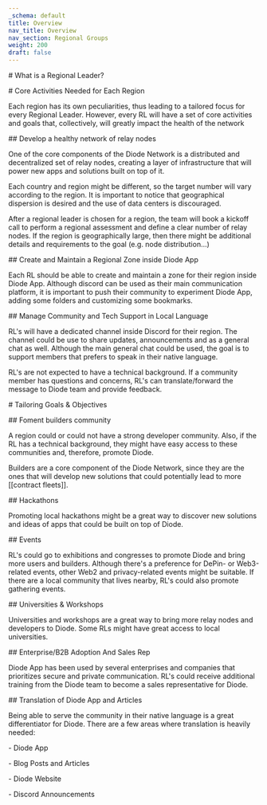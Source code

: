 ```yaml
---
_schema: default
title: Overview
nav_title: Overview
nav_section: Regional Groups
weight: 200
draft: false
---
```

\# What is a Regional Leader?

\# Core Activities Needed for Each Region

Each region has its own peculiarities, thus leading to a tailored focus for every Regional Leader. However, every RL will have a set of core activities and goals that, collectively, will greatly impact the health of the network

\## Develop a healthy network of relay nodes

One of the core components of the Diode Network is a distributed and decentralized set of relay nodes, creating a layer of infrastructure that will power new apps and solutions built on top of it.

Each country and region might be different, so the target number will vary according to the region. It is important to notice that geographical dispersion is desired and the use of data centers is discouraged.

After a regional leader is chosen for a region, the team will book a kickoff call to perform a regional assessment and define a clear number of relay nodes. If the region is geographically large, then there might be additional details and requirements to the goal (e.g. node distribution...)

\## Create and Maintain a Regional Zone inside Diode App

Each RL should be able to create and maintain a zone for their region inside Diode App. Although discord can be used as their main communication platform, it is important to push their community to experiment Diode App, adding some folders and customizing some bookmarks.

\## Manage Community and Tech Support in Local Language

RL's will have a dedicated channel inside Discord for their region. The channel could be use to share updates, announcements and as a general chat as well. Although the main general chat could be used, the goal is to support members that prefers to speak in their native language.

RL's are not expected to have a technical background. If a community member has questions and concerns, RL's can translate/forward the message to Diode team and provide feedback.

\# Tailoring Goals & Objectives

\## Foment builders community

A region could or could not have a strong developer community. Also, if the RL has a technical background, they might have easy access to these communities and, therefore, promote Diode.

Builders are a core component of the Diode Network, since they are the ones that will develop new solutions that could potentially lead to more \[\[contract fleets\]\].

\## Hackathons

Promoting local hackathons might be a great way to discover new solutions and ideas of apps that could be built on top of Diode.

\## Events

RL's could go to exhibitions and congresses to promote Diode and bring more users and builders. Although there's a preference for DePin- or Web3-related events, other Web2 and privacy-related events might be suitable. If there are a local community that lives nearby, RL's could also promote gathering events.

\## Universities & Workshops

Universities and workshops are a great way to bring more relay nodes and developers to Diode. Some RLs might have great access to local universities.

\## Enterprise/B2B Adoption And Sales Rep

Diode App has been used by several enterprises and companies that prioritizes secure and private communication. RL's could receive additional training from the Diode team to become a sales representative for Diode.

\## Translation of Diode App and Articles

Being able to serve the community in their native language is a great differentiator for Diode. There are a few areas where translation is heavily needed:

\- Diode App

\- Blog Posts and Articles

\- Diode Website

\- Discord Announcements

&nbsp;